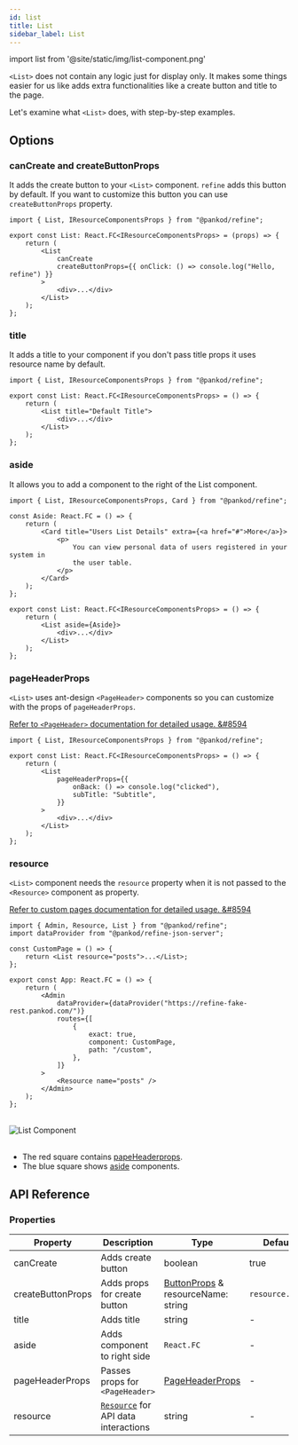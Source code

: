 ```yaml
---
id: list
title: List
sidebar_label: List
---
```


import list from '@site/static/img/list-component.png'

`<List>` does not contain any logic just for display only. It makes some things easier for us like adds extra functionalities like a create button and title to the page.

Let's examine what `<List>` does, with step-by-step examples.

## Options

### canCreate and createButtonProps

It adds the create button to your `<List>` component. `refine` adds this button by default. If you want to customize this button you can use `createButtonProps` property.

```tsx
import { List, IResourceComponentsProps } from "@pankod/refine";

export const List: React.FC<IResourceComponentsProps> = (props) => {
    return (
        <List
            canCreate
            createButtonProps={{ onClick: () => console.log("Hello, refine") }}
        >
            <div>...</div>
        </List>
    );
};
```

### title

It adds a title to your component if you don't pass title props it uses resource name by default.

```tsx
import { List, IResourceComponentsProps } from "@pankod/refine";

export const List: React.FC<IResourceComponentsProps> = () => {
    return (
        <List title="Default Title">
            <div>...</div>
        </List>
    );
};
```

### aside

It allows you to add a component to the right of the List component.

```tsx
import { List, IResourceComponentsProps, Card } from "@pankod/refine";

const Aside: React.FC = () => {
    return (
        <Card title="Users List Details" extra={<a href="#">More</a>}>
            <p>
                You can view personal data of users registered in your system in
                the user table.
            </p>
        </Card>
    );
};

export const List: React.FC<IResourceComponentsProps> = () => {
    return (
        <List aside={Aside}>
            <div>...</div>
        </List>
    );
};
```

### pageHeaderProps

`<List>` uses ant-design `<PageHeader>` components so you can customize with the props of `pageHeaderProps`.

[Refer to `<PageHeader>` documentation for detailed usage. &#8594](https://ant.design/components/page-header/#API)

```tsx
import { List, IResourceComponentsProps } from "@pankod/refine";

export const List: React.FC<IResourceComponentsProps> = () => {
    return (
        <List
            pageHeaderProps={{
                onBack: () => console.log("clicked"),
                subTitle: "Subtitle",
            }}
        >
            <div>...</div>
        </List>
    );
};
```

### resource

`<List>` component needs the `resource` property when it is not passed to the `<Resource>` component as property.

[Refer to custom pages documentation for detailed usage. &#8594](#)

```tsx
import { Admin, Resource, List } from "@pankod/refine";
import dataProvider from "@pankod/refine-json-server";

const CustomPage = () => {
    return <List resource="posts">...</List>;
};

export const App: React.FC = () => {
    return (
        <Admin
            dataProvider={dataProvider("https://refine-fake-rest.pankod.com/")}
            routes={[
                {
                    exact: true,
                    component: CustomPage,
                    path: "/custom",
                },
            ]}
        >
            <Resource name="posts" />
        </Admin>
    );
};
```

<br/>
<div>
    <img src={list} alt="List Component"/>
</div>
<br/>

-   The red square contains [papeHeaderprops](#pageheaderprops).
-   The blue square shows [aside](#aside) components.

## API Reference

### Properties

| Property          | Description                               | Type                                                                             | Default         |
| ----------------- | ----------------------------------------- | -------------------------------------------------------------------------------- | --------------- |
| canCreate         | Adds create button                        | boolean                                                                          | true            |
| createButtonProps | Adds props for create button              | [ButtonProps](#https://ant.design/components/button/#API) & resourceName: string | `resource.name` |
| title             | Adds title                                | string                                                                           | -               |
| aside             | Adds component to right side              | `React.FC`                                                                       | -               |
| pageHeaderProps   | Passes props for `<PageHeader>`           | [PageHeaderProps](#https://ant.design/components/page-header/#API)               | -               |
| resource          | [`Resource`](#) for API data interactions | string                                                                           | -               |
